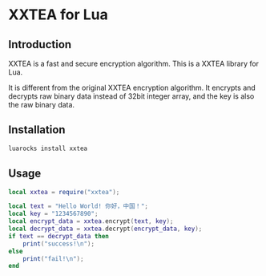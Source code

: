 # XXTEA for Lua

## Introduction

XXTEA is a fast and secure encryption algorithm. This is a XXTEA library for Lua.

It is different from the original XXTEA encryption algorithm. It encrypts and decrypts raw binary data instead of 32bit integer array, and the key is also the raw binary data.

## Installation

```sh
luarocks install xxtea
```

## Usage

```lua
local xxtea = require("xxtea");

local text = "Hello World! 你好，中国！";
local key = "1234567890";
local encrypt_data = xxtea.encrypt(text, key);
local decrypt_data = xxtea.decrypt(encrypt_data, key);
if text == decrypt_data then
    print("success!\n");
else
    print("fail!\n");
end
```
